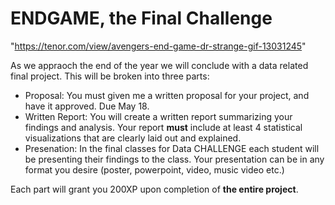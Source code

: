 # ENDGAME, the Final Challenge 

"https://tenor.com/view/avengers-end-game-dr-strange-gif-13031245"

As we appraoch the end of the year we will conclude with a data related final project. This will be broken into three parts:
* Proposal: You must given me a written proposal for your project, and have it approved. Due May 18. 
* Written Report: You will create a written report summarizing your findings and analysis. Your report **must** include at least 4 statistical visualizations that are clearly laid out and explained. 
* Presenation: In the final classes for Data CHALLENGE each student will be presenting their findings to the class. Your presentation can be in any format you desire (poster, powerpoint, video, music video etc.) 

Each part will grant you 200XP upon completion of **the entire project**. 
